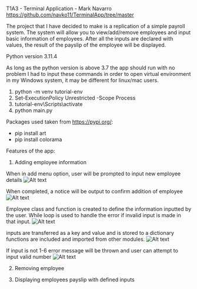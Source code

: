 T1A3 - Terminal Application - Mark Navarro
https://github.com/navko11/TerminalApp/tree/master

The project that I have decided to make is a replication of a simple payroll system.
The system will allow you to view/add/remove employees and input basic information of employees.
After all the inputs are declared with values, the result of the payslip of the employee will be displayed.

Python version 3.11.4

As long as the python version is above 3.7 the app should run with no problem
I had to input these commands in order to open virtual environment in my Windows system, it may be different for linux/mac users.
1. python -m venv tutorial-env              
2. Set-ExecutionPolicy Unrestricted -Scope Process
3. tutorial-env\Scripts\activate
4. python main.py

Packages used taken from https://pypi.org/:
- pip install art
- pip install colorama              

Features of the app:

1. Adding employee information

When in add menu option, user will be prompted to input new employee details
![Alt text](../appscreenshots/addemp.jpg)

When completed, a notice will be output to confirm addition of employee 
![Alt text](../appscreenshots/addemp1.jpg)

Employee class and function is created to define the information inputted by the user.
While loop is used to handle the error if invalid input is made in that input.
![Alt text](../appscreenshots/classemployee(add1).jpg)

inputs are transferred as a key and value and is stored to a dictionary
functions are included and imported from other modules.
![Alt text](../appscreenshots/classemployee(add2).jpg)

If input is not 1-6 error message will be thrown and user can attempt to input valid number
![Alt text](../appscreenshots/erroraddemp.jpg)

2. Removing employee



3. Displaying employees payslip with defined inputs





